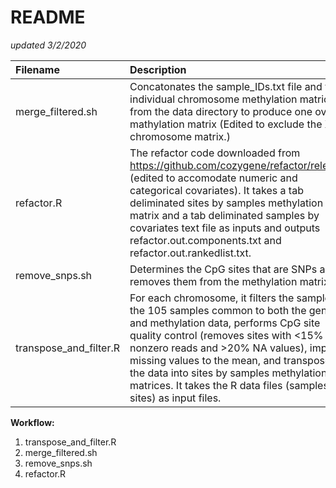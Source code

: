 # README 
*updated 3/2/2020*

| **Filename**			| **Description** |
|:------------------------------|:----------------|
| merge_filtered.sh 		| Concatonates the sample_IDs.txt file and the individual chromosome methylation matrices from the data directory to produce one overall mathylation matrix (Edited to exclude the X chromosome matrix.) |
| refactor.R 			| The refactor code downloaded from https://github.com/cozygene/refactor/releases (edited to accomodate numeric and categorical covariates). It takes a tab deliminated sites by samples methylation matrix and a tab deliminated samples by covariates text file as inputs and outputs refactor.out.components.txt and refactor.out.rankedlist.txt. |
| remove_snps.sh 		| Determines the CpG sites that are SNPs and removes them from the methylation matrix |
| transpose_and_filter.R	| For each chromosome, it filters the samples to the 105 samples common to both the genetic and methylation data, performs CpG site quality control (removes sites with <15% nonzero reads and >20% NA values), imputes missing values to the mean, and transposes the data into sites by samples methylation matrices. It takes the R data files (samples by sites) as input files. |

**Workflow:**
1) transpose_and_filter.R
2) merge_filtered.sh
3) remove_snps.sh
4) refactor.R

